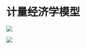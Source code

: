 # 计量经济学模型
![](http://latex.codecogs.com/gif.latex?\\frac{1}{1+sin(x)})

![](http://latex.codecogs.com/gif.latex?\\Q^{d}=f\left(P,P^{s},P^{c},INC\right)+e)
